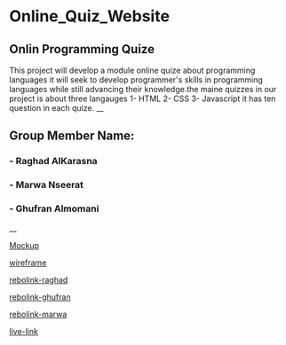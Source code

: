 # Online_Quiz_Website
## Onlin Programming Quize
This project will develop a module online quize about programming languages  it  will seek to
develop  programmer's skills in programming languages  while still advancing
their knowledge.the maine quizzes in our project is about three langauges 1- HTML
2- CSS 3- Javascript it has ten question in each quize.
__
## Group Member Name:
### - Raghad AlKarasna
### - Marwa Nseerat 
### - Ghufran Almomani
__

[Mockup](https://www.figma.com/file/AC4pBjM2VO61d0oUSbP8xO/Untitled?node-id=9%3A4)

[wireframe](https://miro.com/app/board/uXjVO_s-C8Q=/
)

[rebolink-raghad](https://github.com/RaghadKarasneh/Online_Quiz_Website)

[rebolink-ghufran](https://github.com/Plmqaaz12223bq/project2.git
)

[rebolink-marwa](https://github.com/marwanseerat/projectonlinequiz)

[live-link](https://fromeveryexample.org/Online_Quiz_Website/)